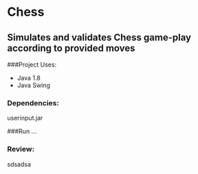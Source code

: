 # Chess
## Simulates and validates Chess game-play according to provided moves

###Project Uses:
* Java 1.8
* Java Swing



### Dependencies: 
userinput.jar

###Run
...




### Review:
sdsadsa


